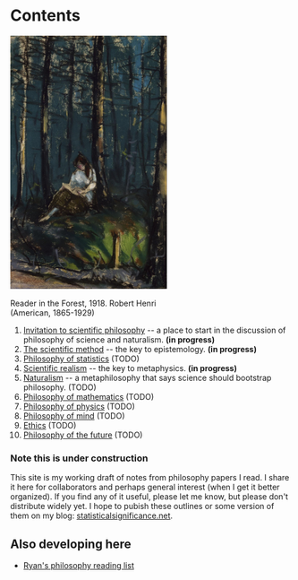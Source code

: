 Contents
================================================================================

<div class="floatright">
<img src="img/henri-reader-in-the-forest.jpg"  width="280"  alt="Me in 2012"  title="Me in 2012"/>
<p class="caption" style="width:270px">
Reader in the Forest, 1918. Robert Henri (American, 1865-1929)
</p>
</div>


1.  [Invitation to scientific philosophy](invitation.html) -- a place to start in the discussion of philosophy of science and naturalism.   **(in progress)**
1.  [The scientific method](scientific-method.html) -- the key to epistemology.   **(in progress)**
1.  [Philosophy of statistics](statistics.html)  (TODO)
1.  [Scientific realism](scientific-realism.html) -- the key to metaphysics.   **(in progress)**
1.  [Naturalism](naturalism.html) -- a metaphilosophy that says science should bootstrap philosophy.  (TODO)
1.  [Philosophy of mathematics](math.html)   (TODO)
1.  [Philosophy of physics](physics.html)   (TODO)
1.  [Philosophy of mind](mind.html)   (TODO)
1.  [Ethics](ethics.html)   (TODO)
1.  [Philosophy of the future](future.html)   (TODO)


### Note this is under construction

This site is my working draft of notes from philosophy papers I read.
I share it here for collaborators and perhaps general interest (when I get it better organized).
If you find any of it useful, please let me know, but please don't distribute widely yet.
I hope to pubish these outlines or some version of them on my blog:
[statisticalsignificance.net](http://statisticalsignificance.net/).


Also developing here
--------------------------------------------------------------------------------

-   [Ryan's philosophy reading list](http://rreece.github.io/philosophy-reading-list/)


<!---

-   [A short glossary of philosophy for scientists and engineers](glossary-of-philosophy-for-scientists.html)  (TODO)
-   [A hypothetical dialog between Plato and Carnap](reality-dialog.html)  (TODO)

-->


